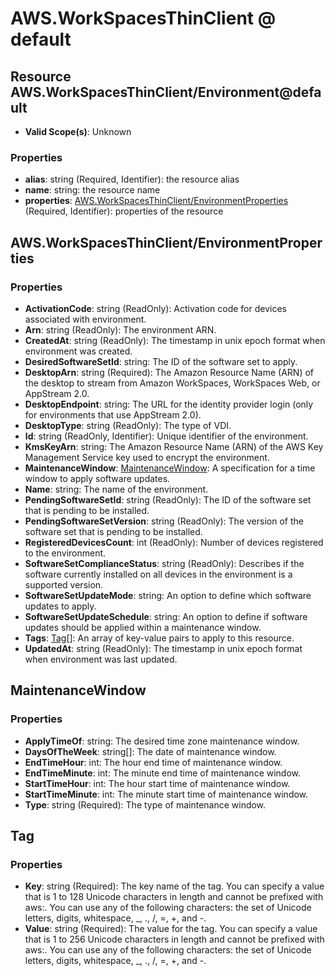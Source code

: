 # AWS.WorkSpacesThinClient @ default

## Resource AWS.WorkSpacesThinClient/Environment@default
* **Valid Scope(s)**: Unknown
### Properties
* **alias**: string (Required, Identifier): the resource alias
* **name**: string: the resource name
* **properties**: [AWS.WorkSpacesThinClient/EnvironmentProperties](#awsworkspacesthinclientenvironmentproperties) (Required, Identifier): properties of the resource

## AWS.WorkSpacesThinClient/EnvironmentProperties
### Properties
* **ActivationCode**: string (ReadOnly): Activation code for devices associated with environment.
* **Arn**: string (ReadOnly): The environment ARN.
* **CreatedAt**: string (ReadOnly): The timestamp in unix epoch format when environment was created.
* **DesiredSoftwareSetId**: string: The ID of the software set to apply.
* **DesktopArn**: string (Required): The Amazon Resource Name (ARN) of the desktop to stream from Amazon WorkSpaces, WorkSpaces Web, or AppStream 2.0.
* **DesktopEndpoint**: string: The URL for the identity provider login (only for environments that use AppStream 2.0).
* **DesktopType**: string (ReadOnly): The type of VDI.
* **Id**: string (ReadOnly, Identifier): Unique identifier of the environment.
* **KmsKeyArn**: string: The Amazon Resource Name (ARN) of the AWS Key Management Service key used to encrypt the environment.
* **MaintenanceWindow**: [MaintenanceWindow](#maintenancewindow): A specification for a time window to apply software updates.
* **Name**: string: The name of the environment.
* **PendingSoftwareSetId**: string (ReadOnly): The ID of the software set that is pending to be installed.
* **PendingSoftwareSetVersion**: string (ReadOnly): The version of the software set that is pending to be installed.
* **RegisteredDevicesCount**: int (ReadOnly): Number of devices registered to the environment.
* **SoftwareSetComplianceStatus**: string (ReadOnly): Describes if the software currently installed on all devices in the environment is a supported version.
* **SoftwareSetUpdateMode**: string: An option to define which software updates to apply.
* **SoftwareSetUpdateSchedule**: string: An option to define if software updates should be applied within a maintenance window.
* **Tags**: [Tag](#tag)[]: An array of key-value pairs to apply to this resource.
* **UpdatedAt**: string (ReadOnly): The timestamp in unix epoch format when environment was last updated.

## MaintenanceWindow
### Properties
* **ApplyTimeOf**: string: The desired time zone maintenance window.
* **DaysOfTheWeek**: string[]: The date of maintenance window.
* **EndTimeHour**: int: The hour end time of maintenance window.
* **EndTimeMinute**: int: The minute end time of maintenance window.
* **StartTimeHour**: int: The hour start time of maintenance window.
* **StartTimeMinute**: int: The minute start time of maintenance window.
* **Type**: string (Required): The type of maintenance window.

## Tag
### Properties
* **Key**: string (Required): The key name of the tag. You can specify a value that is 1 to 128 Unicode characters in length and cannot be prefixed with aws:. You can use any of the following characters: the set of Unicode letters, digits, whitespace, _, ., /, =, +, and -.
* **Value**: string (Required): The value for the tag. You can specify a value that is 1 to 256 Unicode characters in length and cannot be prefixed with aws:. You can use any of the following characters: the set of Unicode letters, digits, whitespace, _, ., /, =, +, and -.

